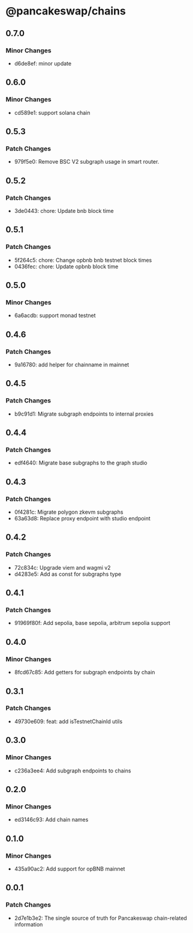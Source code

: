 # @pancakeswap/chains

## 0.7.0

### Minor Changes

- d6de8ef: minor update

## 0.6.0

### Minor Changes

- cd589e1: support solana chain

## 0.5.3

### Patch Changes

- 979f5e0: Remove BSC V2 subgraph usage in smart router.

## 0.5.2

### Patch Changes

- 3de0443: chore: Update bnb block time

## 0.5.1

### Patch Changes

- 5f264c5: chore: Change opbnb bnb testnet block times
- 0436fec: chore: Update opbnb block time

## 0.5.0

### Minor Changes

- 6a6acdb: support monad testnet

## 0.4.6

### Patch Changes

- 9a16780: add helper for chainname in mainnet

## 0.4.5

### Patch Changes

- b9c91d1: Migrate subgraph endpoints to internal proxies

## 0.4.4

### Patch Changes

- edf4640: Migrate base subgraphs to the graph studio

## 0.4.3

### Patch Changes

- 0f4281c: Migrate polygon zkevm subgraphs
- 63a63d8: Replace proxy endpoint with studio endpoint

## 0.4.2

### Patch Changes

- 72c834c: Upgrade viem and wagmi v2
- d4283e5: Add as const for subgraphs type

## 0.4.1

### Patch Changes

- 91969f80f: Add sepolia, base sepolia, arbitrum sepolia support

## 0.4.0

### Minor Changes

- 8fcd67c85: Add getters for subgraph endpoints by chain

## 0.3.1

### Patch Changes

- 49730e609: feat: add isTestnetChainId utils

## 0.3.0

### Minor Changes

- c236a3ee4: Add subgraph endpoints to chains

## 0.2.0

### Minor Changes

- ed3146c93: Add chain names

## 0.1.0

### Minor Changes

- 435a90ac2: Add support for opBNB mainnet

## 0.0.1

### Patch Changes

- 2d7e1b3e2: The single source of truth for Pancakeswap chain-related information
